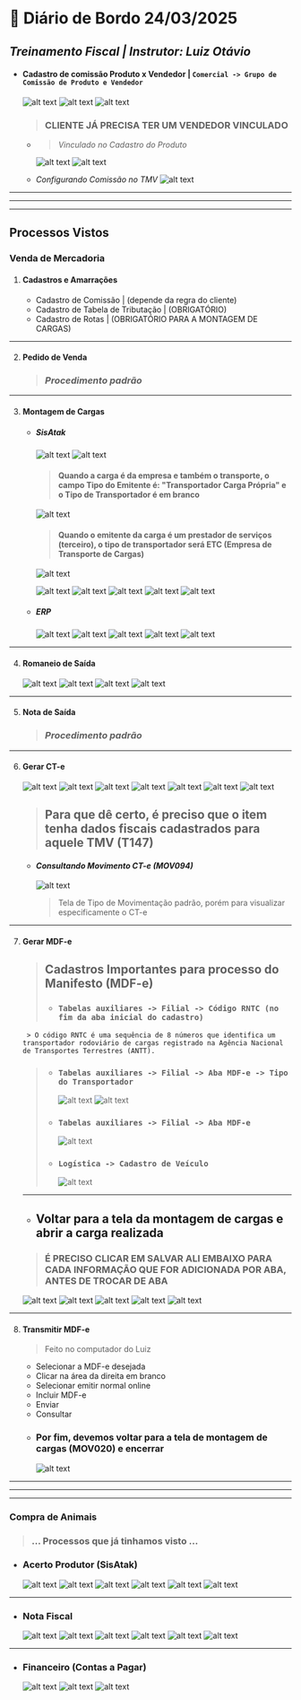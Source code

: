 # 📌 **Diário de Bordo 24/03/2025**
## *Treinamento Fiscal | Instrutor: Luiz Otávio*

- #### Cadastro de comissão Produto x Vendedor | `Comercial -> Grupo de Comissão de Produto e Vendedor`

    ![alt text](../imagens/Screenshot_290.png)
    ![alt text](../imagens/Screenshot_291.png)
    ![alt text](../imagens/Screenshot_292.png)

    > ### CLIENTE JÁ PRECISA TER UM VENDEDOR VINCULADO

    - > *Vinculado no Cadastro do Produto*

        ![alt text](../imagens/Screenshot_293.png)
        ![alt text](../imagens/Screenshot_294.png)

    - *Configurando Comissão no TMV*
        ![alt text](../imagens/Screenshot_299.png)

---
---
---

## **Processos Vistos**

### Venda de Mercadoria

1. #### Cadastros e Amarrações
    - Cadastro de Comissão | (depende da regra do cliente)
    - Cadastro de Tabela de Tributação | (OBRIGATÓRIO)
    - Cadastro de Rotas | (OBRIGATÓRIO PARA A MONTAGEM DE CARGAS)

---

2. #### Pedido de Venda
    > ### *Procedimento padrão*

---

3. #### Montagem de Cargas
    - ##### SisAtak
        ![alt text](../imagens/Screenshot_262.png)
        ![alt text](../imagens/Screenshot_263.png)
        
        > #### Quando a carga é da empresa e também o transporte, o campo Tipo do Emitente é: "Transportador Carga Própria" e o Tipo de Transportador é em branco

        ![alt text](../imagens/Screenshot_321.png)

        > #### Quando o emitente da carga é um prestador de serviços (terceiro), o tipo de transportador será ETC (Empresa de Transporte de Cargas)
        ![alt text](../documentos/tipos_de_transporte.png)

        ![alt text](../imagens/Screenshot_264.png)
        ![alt text](../imagens/Screenshot_265.png)
        ![alt text](../imagens/Screenshot_266.png)
        ![alt text](../imagens/Screenshot_267.png)
        ![alt text](../imagens/Screenshot_268.png)

    - ##### ERP
        ![alt text](../imagens/Screenshot_269.png)
        ![alt text](../imagens/Screenshot_270.png)
        ![alt text](../imagens/Screenshot_271.png)
        ![alt text](../imagens/Screenshot_272.png)
        ![alt text](../imagens/Screenshot_273.png)

---

4. #### Romaneio de Saída
    ![alt text](../imagens/Screenshot_300.png)
    ![alt text](../imagens/Screenshot_301.png)
    ![alt text](../imagens/Screenshot_302.png)
    ![alt text](../imagens/Screenshot_303.png)

---

5. #### Nota de Saída
    > ### *Procedimento padrão*

---

6. #### Gerar CT-e
    ![alt text](../imagens/Screenshot_330.png)
    ![alt text](../imagens/Screenshot_331.png)
    ![alt text](../imagens/Screenshot_332.png)
    ![alt text](../imagens/Screenshot_333.png)
    ![alt text](../imagens/Screenshot_334.png)
    ![alt text](../imagens/Screenshot_335.png)
    ![alt text](../imagens/Screenshot_336.png)
    > ## Para que dê certo, é preciso que o item tenha dados fiscais cadastrados para aquele TMV (T147)

    - #### *Consultando Movimento CT-e (MOV094)*
        ![alt text](../imagens/Screenshot_337.png)

        > Tela de Tipo de Movimentação padrão, porém para visualizar especificamente o CT-e

---

7. #### Gerar MDF-e

    > ## Cadastros Importantes para processo do Manifesto (MDF-e)
    >   - ### `Tabelas auxiliares -> Filial -> Código RNTC (no fim da aba inicial do cadastro)`
        > O código RNTC é uma sequência de 8 números que identifica um transportador rodoviário de cargas registrado na Agência Nacional de Transportes Terrestres (ANTT).
    >   - ### `Tabelas auxiliares -> Filial -> Aba MDF-e -> Tipo do Transportador`
    >       ![alt text](../imagens/Screenshot_322.png)
    >       ![alt text](../documentos/tipos_de_transporte.png)
    >   - ### `Tabelas auxiliares -> Filial -> Aba MDF-e`
    >       ![alt text](../imagens/Screenshot_318.png)
    > - ### `Logística -> Cadastro de Veículo`
    >   ![alt text](../imagens/Screenshot_319.png)

    ---

    - ## **Voltar para a tela da montagem de cargas e abrir a carga realizada**
    > ### É PRECISO CLICAR EM SALVAR ALI EMBAIXO PARA CADA INFORMAÇÃO QUE FOR ADICIONADA POR ABA, ANTES DE TROCAR DE ABA
    ![alt text](../imagens/Screenshot_324.png)
    ![alt text](../imagens/Screenshot_325.png)
    ![alt text](../imagens/Screenshot_326.png)
    ![alt text](../imagens/Screenshot_327.png)
    ![alt text](../imagens/Screenshot_328.png)

---

8. #### Transmitir MDF-e
    > Feito no computador do Luiz
    - Selecionar a MDF-e desejada
    - Clicar na área da direita em branco
    - Selecionar emitir normal online
    - Incluir MDF-e
    - Enviar
    - Consultar
    - ### Por fim, devemos voltar para a tela de montagem de cargas (MOV020) e encerrar
        ![alt text](../imagens/Screenshot_329.png)

---
---
---

### Compra de Animais

> ### ... Processos que já tinhamos visto ...

- ### Acerto Produtor (SisAtak)
    ![alt text](../imagens/Screenshot_303.png)
    ![alt text](../imagens/Screenshot_304.png)
    ![alt text](../imagens/Screenshot_305.png)
    ![alt text](../imagens/Screenshot_306.png)
    ![alt text](../imagens/Screenshot_307.png)
    ![alt text](../imagens/Screenshot_308.png)

---

- ### Nota Fiscal
    ![alt text](../imagens/Screenshot_309.png)
    ![alt text](../imagens/Screenshot_310.png)
    ![alt text](../imagens/Screenshot_311.png)
    ![alt text](../imagens/Screenshot_312.png)
    ![alt text](../imagens/Screenshot_313.png)
    ![alt text](../imagens/Screenshot_314.png)

---

- ### Financeiro (Contas a Pagar)
    ![alt text](../imagens/Screenshot_315.png)
    ![alt text](../imagens/Screenshot_316.png)
    ![alt text](../imagens/Screenshot_317.png)